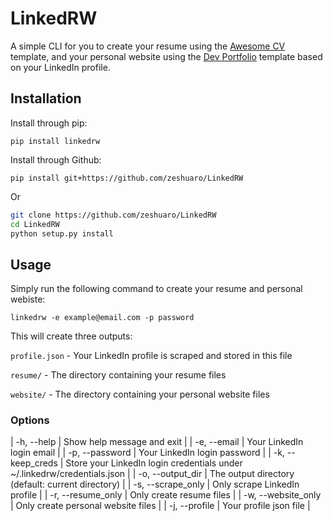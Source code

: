# LinkedRW

A simple CLI for you to create your resume using the [Awesome CV](https://github.com/posquit0/Awesome-CV) template, 
and your personal website using the [Dev Portfolio](https://github.com/RyanFitzgerald/devportfolio) template 
based on your LinkedIn profile.

## Installation

Install through pip:

`pip install linkedrw`

Install through Github:

`pip install git+https://github.com/zeshuaro/LinkedRW`

Or

```bash
git clone https://github.com/zeshuaro/LinkedRW
cd LinkedRW
python setup.py install
```

## Usage

Simply run the following command to create your resume and personal webiste:

```
linkedrw -e example@email.com -p password
```

This will create three outputs:

`profile.json` - Your LinkedIn profile is scraped and stored in this file

`resume/` - The directory containing your resume files

`website/` - The directory containing your personal website files


### Options

| -h, --help | Show help message and exit |
| -e, --email | Your LinkedIn login email |
| -p, --password | Your LinkedIn login password |
| -k, --keep_creds | Store your LinkedIn login credentials under ~/.linkedrw/credentials.json |
| -o, --output_dir | The output directory (default: current directory) |
| -s, --scrape_only | Only scrape LinkedIn profile |
| -r, --resume_only | Only create resume files |
| -w, --website_only | Only create personal website files |
| -j, --profile | Your profile json file |
